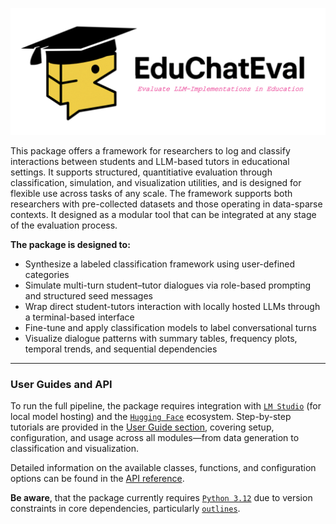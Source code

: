 ![Screenshot](pics/frontpage.png)

This package offers a framework for researchers to log and classify interactions between students and LLM-based tutors in educational settings. It supports structured, quantitiative evaluation through classification, simulation, and visualization utilities, and is designed for flexible use across tasks of any scale. The framework supports both researchers with pre-collected datasets and those operating in data-sparse contexts. It designed as a modular tool that can be integrated at any stage of the evaluation process.

**The package is designed to:**

- Synthesize a labeled classification framework using user-defined categories 
- Simulate multi-turn student–tutor dialogues via role-based prompting and structured seed messages
- Wrap direct student-tutors interaction with locally hosted LLMs through a terminal-based interface 
- Fine-tune and apply classification models to label conversational turns
- Visualize dialogue patterns with summary tables, frequency plots, temporal trends, and sequential dependencies

---

### **User Guides and API** 
To run the full pipeline, the package requires integration with [`LM Studio`](https://lmstudio.ai/) (for local model hosting) and the [`Hugging Face`](https://huggingface.co/) ecosystem. Step-by-step tutorials are provided in the [User Guide section](user_guides/userguide_intro.md/), covering setup, configuration, and usage across all modules—from data generation to classification and visualization.

Detailed information on the available classes, functions, and configuration options can be found in the [API reference](api/api_frame_gen.md/).

**Be aware**, that the package currently requires [`Python 3.12`](https://www.python.org/downloads/release/python-3120/) due to version constraints in core dependencies, particularly [`outlines`](https://github.com/dottxt-ai/outlines?tab=readme-ov-file#type-constraint).